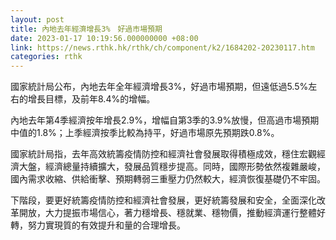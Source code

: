 ```yaml
---
layout: post
title: 內地去年經濟增長3%　好過市場預期
date: 2023-01-17 10:19:56.000000000 +08:00
link: https://news.rthk.hk/rthk/ch/component/k2/1684202-20230117.htm
categories: rthk
---
```


國家統計局公布，內地去年全年經濟增長3%，好過市場預期，但遠低過5.5%左右的增長目標，及前年8.4%的增幅。

內地去年第4季經濟按年增長2.9%，增幅自第3季的3.9%放慢，但高過市場預期中值的1.8%；上季經濟按季比較為持平，好過市場原先預期跌0.8%。

國家統計局指，去年高效統籌疫情防控和經濟社會發展取得積極成效，穩住宏觀經濟大盤，經濟總量持續擴大，發展品質穩步提高。同時，國際形勢依然複雜嚴峻，國內需求收縮、供給衝擊、預期轉弱三重壓力仍然較大，經濟恢復基礎仍不牢固。

下階段，要更好統籌疫情防控和經濟社會發展，更好統籌發展和安全，全面深化改革開放，大力提振市場信心，著力穩增長、穩就業、穩物價，推動經濟運行整體好轉，努力實現質的有效提升和量的合理增長。
